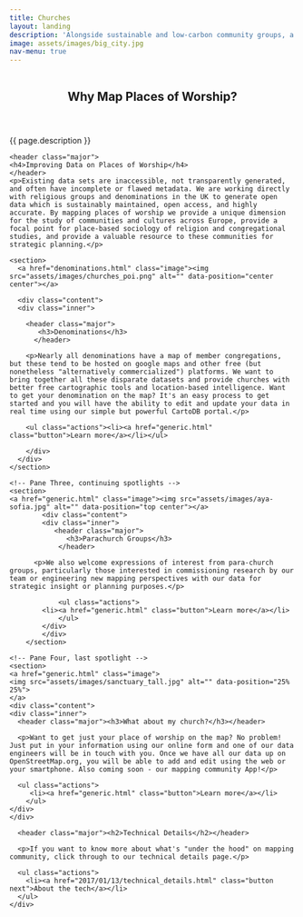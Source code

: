 ```yaml
---
title: Churches
layout: landing
description: 'Alongside sustainable and low-carbon community groups, a significant target for this project is to improve data regarding religion and places of worship in Britain and Europe. There are nearly 50,000 places of worship in the UK, making for a cartographic feature that is so ubiquitous that their significance may escape notice. However, places of worship serve as a crucial forum for public mobilisation, investment, and solidarity in a range of communities. Many of the non-religious community groups featured on our maps have links to local places of worship. They can serve as crucial community anchors and occupy a unique historical and persistent aspect of the European landscape. Religion plays an important role in the lives of millions of people living in Europe.'
image: assets/images/big_city.jpg
nav-menu: true
---
```


<section id="banner" class="style2">
  <div class="inner">
  <span class="image">
  <img src="{{ site.baseurl }}/{{ page.image }}" alt="">
</span>
  <header class="major">

<h2>Why Map Places of Worship?</h2>

</header>
  <div class="content">

{{ page.description }}

</div>
</div>
</section>

<div id="main">
  <!-- Pane One -->
  <section id="one">
  <div class="inner">

    <header class="major">
    <h4>Improving Data on Places of Worship</h4>
    </header>
    <p>Existing data sets are inaccessible, not transparently generated, and often have incomplete or flawed metadata. We are working directly with religious groups and denominations in the UK to generate open data which is sustainably maintained, open access, and highly accurate. By mapping places of worship we provide a unique dimension for the study of communities and cultures across Europe, provide a focal point for place-based sociology of religion and congregational studies, and provide a valuable resource to these communities for strategic planning.</p>
  </div>
  </section>


  <!-- Pane Two -->
  <section id="two" class="spotlights">

    <section>
      <a href="denominations.html" class="image"><img src="assets/images/churches_poi.png" alt="" data-position="center center"></a>

      <div class="content">
      <div class="inner">

        <header class="major">
    	   <h3>Denominations</h3>
    	  </header>

        <p>Nearly all denominations have a map of member congregations, but these tend to be hosted on google maps and other free (but nonetheless "alternatively commercialized") platforms. We want to bring together all these disparate datasets and provide churches with better free cartographic tools and location-based intelligence. Want to get your denomination on the map? It's an easy process to get started and you will have the ability to edit and update your data in real time using our simple but powerful CartoDB portal.</p>

        <ul class="actions"><li><a href="generic.html" class="button">Learn more</a></li></ul>

        </div>
      </div>
    </section>

    <!-- Pane Three, continuing spotlights -->
    <section>
    <a href="generic.html" class="image"><img src="assets/images/aya-sofia.jpg" alt="" data-position="top center"></a>
			<div class="content">
			<div class="inner">
			   <header class="major">
			      <h3>Parachurch Groups</h3>
			    </header>

          <p>We also welcome expressions of interest from para-church groups, particularly those interested in commissioning research by our team or engineering new mapping perspectives with our data for strategic insight or planning purposes.</p>

			    <ul class="actions">
            <li><a href="generic.html" class="button">Learn more</a></li>
			    </ul>
			</div>
			</div>
		</section>

    <!-- Pane Four, last spotlight -->
    <section>
    <a href="generic.html" class="image">
    <img src="assets/images/sanctuary_tall.jpg" alt="" data-position="25% 25%">
    </a>
    <div class="content">
    <div class="inner">
      <header class="major"><h3>What about my church?</h3></header>

      <p>Want to get just your place of worship on the map? No problem! Just put in your information using our online form and one of our data engineers will be in touch with you. Once we have all our data up on OpenStreetMap.org, you will be able to add and edit using the web or your smartphone. Also coming soon - our mapping community App!</p>

      <ul class="actions">
    	 <li><a href="generic.html" class="button">Learn more</a></li>
    	</ul>
    </div>
    </div>
  </section>
  </section>

  <section id="three">
    <div class="inner">

      <header class="major"><h2>Technical Details</h2></header>

      <p>If you want to know more about what's "under the hood" on mapping community, click through to our technical details page.</p>

      <ul class="actions">
  	    <li><a href="2017/01/13/technical_details.html" class="button next">About the tech</a></li>
  	  </ul>
  	</div>
  </section>
</div>
